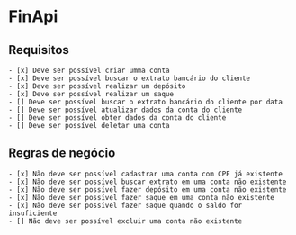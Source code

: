 # FinApi

## Requisitos

    - [x] Deve ser possível criar umma conta
    - [x] Deve ser possível buscar o extrato bancário do cliente
    - [x] Deve ser possível realizar um depósito
    - [x] Deve ser possível realizar um saque
    - [] Deve ser possível buscar o extrato bancário do cliente por data
    - [] Deve ser possível atualizar dados da conta do cliente
    - [] Deve ser possível obter dados da conta do cliente
    - [] Deve ser possível deletar uma conta

## Regras de negócio

    - [x] Não deve ser possível cadastrar uma conta com CPF já existente
    - [x] Não deve ser possível buscar extrato em uma conta não existente
    - [x] Não deve ser possível fazer depósito em uma conta não existente
    - [x] Não deve ser possível fazer saque em uma conta não existente
    - [x] Não deve ser possível fazer saque quando o saldo for insuficiente
    - [] Não deve ser possível excluir uma conta não existente
